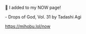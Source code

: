 🤖 I added to my NOW page!

\- Drops of God, Vol. 31 by Tadashi Agi

[<span class="invisible">https://</span><span class="">mihobu.lol/now</span><span class="invisible"></span>](https://mihobu.lol/now)